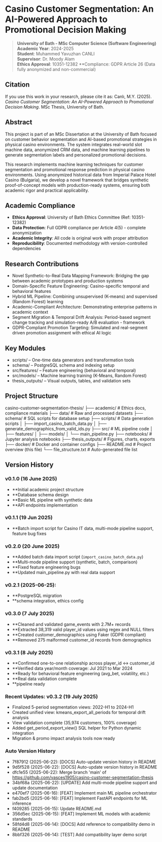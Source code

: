 # Casino Customer Segmentation: An AI-Powered Approach to Promotional Decision Making

> **University of Bath - MSc Computer Science (Software Engineering)**  
> **Academic Year**: 2024-2025  
> **Student**: Muhammed Yavuzhan CANLI  
> **Supervisor**: Dr. Moody Alam  
> **Ethics Approval**: 10351-12382
> **Compliance: GDPR Article 26 (Data fully anonymized and non-commercial)

## Citation
If you use this work in your research, please cite it as:
Canlı, M.Y. (2025). *Casino Customer Segmentation: An AI-Powered Approach to Promotional Decision Making*. MSc Thesis, University of Bath.

## Abstract

This project is part of an MSc Dissertation at the University of Bath focused on customer behavior segmentation and AI-based promotional strategies in physical casino environments. The system integrates real-world slot machine data, anonymized CRM data, and machine learning pipelines to generate segmentation labels and personalized promotional decisions.

This research implements machine learning techniques for customer segmentation and promotional response prediction in physical casino environments. Using anonymized historical data from Imperial Palace Hotel Casino (Bulgaria), we develop a novel framework that bridges synthetic proof-of-concept models with production-ready systems, ensuring both academic rigor and practical applicability.

## Academic Compliance

- **Ethics Approval**: University of Bath Ethics Committee (Ref: 10351-12382)
- **Data Protection**: Full GDPR compliance per Article 4(5) - complete anonymization
- **Academic Integrity**: All code is original work with proper attribution
- **Reproducibility**: Documented methodology with version-controlled dependencies

## Research Contributions

- Novel Synthetic-to-Real Data Mapping Framework: Bridging the gap between academic prototypes and production systems
- Domain-Specific Feature Engineering: Casino-specific temporal and behavioral features
- Hybrid ML Pipeline: Combining unsupervised (K-means) and supervised (Random Forest) learning
- Academic-Compliant Architecture: Demonstrating enterprise patterns in academic context
- Segment Migration & Temporal Drift Analysis: Period-based segment change tracking and simulation-ready A/B evaluation - framework
- GDPR-Compliant Promotion Targeting: Simulated and real-segment driven promotion assignment with ethical AI logic

## Key Modules
- scripts/ – One-time data generators and transformation tools
- schema/ – PostgreSQL schema and indexing setup
- src/features/ – Feature engineering (behavioral and temporal)
- src/models/ – Machine learning training (K-Means, Random Forest)
- thesis_outputs/ – Visual outputs, tables, and validation sets

## Project Structure
casino-customer-segmentation-thesis/
├── academic/                    # Ethics docs, compliance materials
├── data/                        # Raw and processed datasets
├── schema/                      # SQL scripts for database setup
├── scripts/                     # Data generation scripts
│   ├── import_casino_batch_data.py
│   ├── generate_demographics_from_valid_ids.py
├── src/                         # ML pipeline code
│   ├── features/
│   ├── models/
│   └── main_pipeline.py
├── notebooks/                   # Jupyter analysis notebooks
├── thesis_outputs/              # Figures, charts, exports
├── docker/                      # Docker and container configs
├── README.md                    # Project overview (this file)
└── file_structure.txt           # Auto-generated file list

## Version History

### v0.1.0 (16 June 2025)
- **Initial academic project structure
- **Database schema design
- **Basic ML pipeline with synthetic data
- **API endpoints implementation

### v0.1.1 (19 Jun 2025)
- **Batch import script for Casino IT data, multi-mode pipeline support, feature bug fixes

### v0.2.0 (20 June 2025) 
- **Added batch data import script (`import_casino_batch_data.py`)
- **Multi-mode pipeline support (synthetic, batch, comparison)
- **Fixed feature engineering bugs
- **Updated main_pipeline.py with real data support

### v0.2.1 (2025-06-25): 
- **PostgreSQL migration
- **schema integration, ethics config

### v0.3.0 (7 July 2025)
- **Cleaned and validated game_events with 2.7M+ records
- **Extracted 38,319 valid player_id values using regex and NULL filters
- **Created customer_demographics using Faker (GDPR compliant)
- **Removed 275 malformed customer_id records from demographics

### v0.3.1 (8 July 2025)
- **Confirmed one-to-one relationship across player_id ↔ customer_id
- **Verified data year/month coverage: Jul 2021 to Mar 2024
- **Ready for behavioral feature engineering (avg_bet, volatility, etc.)
- **Real data validation complete
- **pipeline ready

### Recent Updates: v0.3.2 (19 July 2025)
- Finalized 5-period segmentation views: 2022-H1 to 2024-H1
- Created unified view: kmeans_export_all_periods for temporal drift analysis
- View validation complete (35,974 customers, 100% coverage)
- Added get_period_export_view() SQL helper for Python dynamic integration
- Migration & promo impact analysis tools now ready

### Auto Version History
- 7f87912 (2025-06-22): [DOCS] Auto-update version history in README
- 9d5f528 (2025-06-22): [DOCS] Auto-update version history in README
- dfc1e55 (2025-06-22): Merge branch 'main' of https://github.com/vasces1905/casino-customer-segmentation-thesis
- 34bf68a (2025-06-22): [UPDATE] Add multi-mode pipeline support and update documentation
- e470ef7 (2025-06-16): [FEAT] Implement main ML pipeline orchestrator
- fab2bd5 (2025-06-16): [FEAT] Implement FastAPI endpoints for ML inference
- f409285 (2025-06-15): Update README.md
- 356d5ec (2025-06-15): [FEAT] Implement ML models with academic standards
- 58fd4d8 (2025-06-14): [DOCS] Add reference to compatibility demo in README
- 8bbf326 (2025-06-14): [TEST] Add compatibility layer demo script
